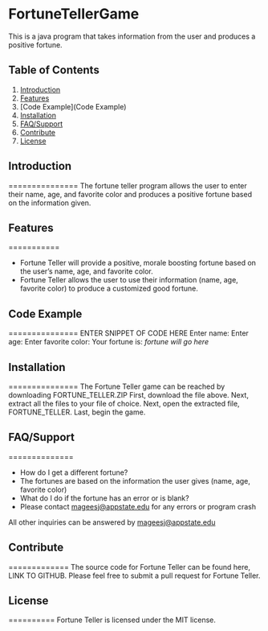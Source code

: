 # FortuneTellerGame
This is a java program that takes information from the user and produces a positive fortune.

## **Table of Contents**

1.	[Introduction](Introduction)
2.	[Features](Features)
3.	[Code Example](Code Example)
4.	[Installation](Installation)
5.	[FAQ/Support](FAQ/Support)
6.	[Contribute](Contribute)
7.	[License](License)

## Introduction
===============
The fortune teller program allows the user to enter their name, age, and favorite color and produces a positive fortune based on the information given.

## Features
===========
*	Fortune Teller will provide a positive, morale boosting fortune based on the user’s name, age, and favorite color.
* Fortune Teller allows the user to use their information (name, age, favorite color) to produce a customized good fortune.

## Code Example
===============
ENTER SNIPPET OF CODE HERE
Enter name:
Enter age:
Enter favorite color:
Your fortune is: *fortune will go here*

## Installation
===============
The Fortune Teller game can be reached by downloading FORTUNE_TELLER.ZIP 
First, download the file above.
Next, extract all the files to your file of choice.
Next, open the extracted file, FORTUNE_TELLER.
Last, begin the game.

## FAQ/Support
==============
*	How do I get a different fortune?
*	The fortunes are based on the information the user gives (name, age, favorite color)
*	What do I do if the fortune has an error or is blank?
*	Please contact mageesj@appstate.edu for any errors or program crash

All other inquiries can be answered by mageesj@appstate.edu

## Contribute
=============
The source code for Fortune Teller can be found here, LINK TO GITHUB.
Please feel free to submit a pull request for Fortune Teller.

## License
==========
Fortune Teller is licensed under the MIT license.



